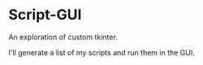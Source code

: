 # Script-GUI
An exploration of custom tkinter.

I'll generate a list of my scripts and run them in the GUI.
